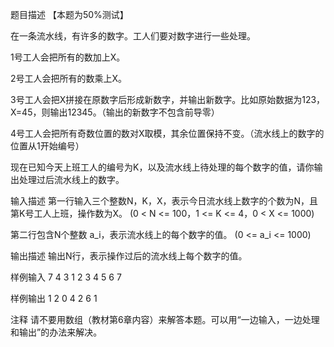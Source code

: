 题目描述
【本题为50%测试】



在一条流水线，有许多的数字。工人们要对数字进行一些处理。

1号工人会把所有的数加上X。

2号工人会把所有的数乘上X。

3号工人会把X拼接在原数字后形成新数字，并输出新数字。比如原始数据为123，X=45，则输出12345。（输出的新数字不包含前导零）

4号工人会把所有奇数位置的数对X取模，其余位置保持不变。（流水线上的数字的位置从1开始编号）



现在已知今天上班工人的编号为K，以及流水线上待处理的每个数字的值，请你输出处理过后流水线上的数字。


输入描述
第一行输入三个整数N，K，X，表示今日流水线上数字的个数为N，且第K号工人上班，操作数为X。 (0 < N <= 100，1 <= K <= 4，0 < X <= 1000)

第二行包含N个整数 a_i，表示流水线上的每个数字的值。 (0 <= a_i <= 1000)


输出描述
输出N行，表示操作过后的流水线上每个数字的值。


样例输入
7 4 3
1 2 3 4 5 6 7

样例输出
1
2
0
4
2
6
1

注释
请不要用数组（教材第6章内容）来解答本题。可以用“一边输入，一边处理和输出”的办法来解决。
